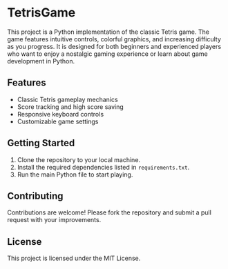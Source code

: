 # TetrisGame

This project is a Python implementation of the classic Tetris game. The game features intuitive controls, colorful graphics, and increasing difficulty as you progress. It is designed for both beginners and experienced players who want to enjoy a nostalgic gaming experience or learn about game development in Python.

## Features

- Classic Tetris gameplay mechanics
- Score tracking and high score saving
- Responsive keyboard controls
- Customizable game settings

## Getting Started

1. Clone the repository to your local machine.
2. Install the required dependencies listed in `requirements.txt`.
3. Run the main Python file to start playing.

## Contributing

Contributions are welcome! Please fork the repository and submit a pull request with your improvements.

## License

This project is licensed under the MIT License.
